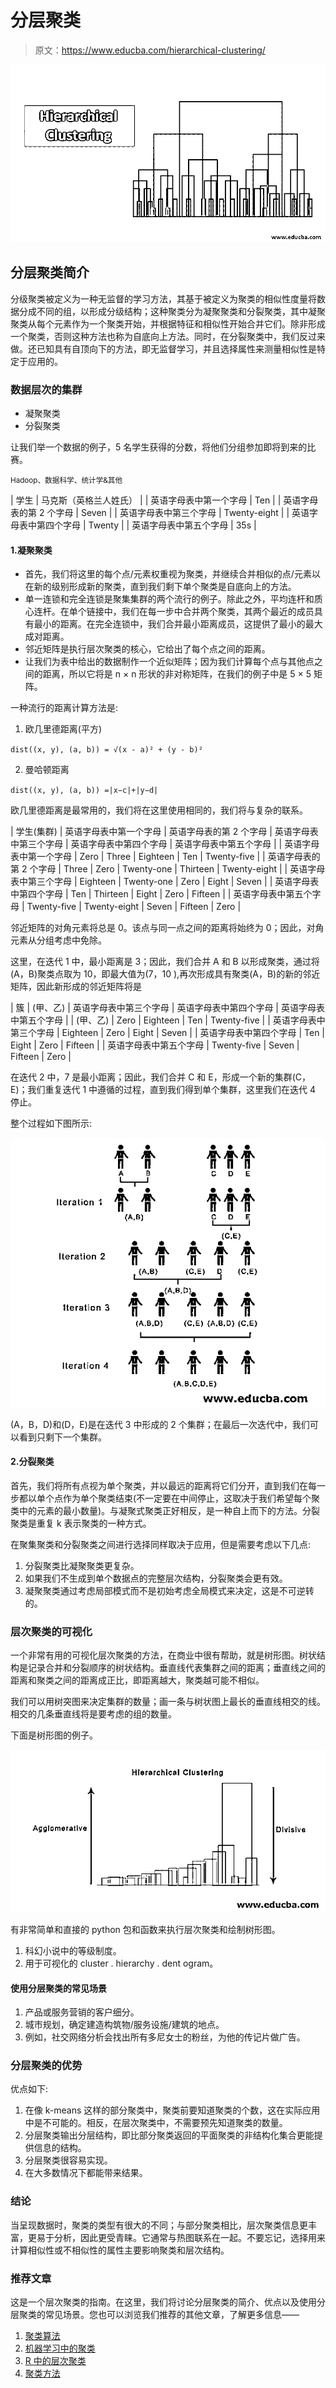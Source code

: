 # 分层聚类

> 原文：<https://www.educba.com/hierarchical-clustering/>

![HIERARCHICAL clustering](img/49d9dd8981e239d0272ad9cbb5870732.png)



## 分层聚类简介

分级聚类被定义为一种无监督的学习方法，其基于被定义为聚类的相似性度量将数据分成不同的组，以形成分级结构；这种聚类分为凝聚聚类和分裂聚类，其中凝聚聚类从每个元素作为一个聚类开始，并根据特征和相似性开始合并它们。除非形成一个聚类，否则这种方法也称为自底向上方法。同时，在分裂聚类中，我们反过来做。还已知具有自顶向下的方法，即无监督学习，并且选择属性来测量相似性是特定于应用的。

### 数据层次的集群

*   凝聚聚类
*   分裂聚类

让我们举一个数据的例子，5 名学生获得的分数，将他们分组参加即将到来的比赛。

<small>Hadoop、数据科学、统计学&其他</small>

| 学生 | 马克斯（英格兰人姓氏） |
| 英语字母表中第一个字母 | Ten |
| 英语字母表的第 2 个字母 | Seven |
| 英语字母表中第三个字母 | Twenty-eight |
| 英语字母表中第四个字母 | Twenty |
| 英语字母表中第五个字母 | 35s |

#### 1.凝聚聚类

*   首先，我们将这里的每个点/元素权重视为聚类，并继续合并相似的点/元素以在新的级别形成新的聚类，直到我们剩下单个聚类是自底向上的方法。
*   单一连锁和完全连锁是聚集集群的两个流行的例子。除此之外，平均连杆和质心连杆。在单个链接中，我们在每一步中合并两个聚类，其两个最近的成员具有最小的距离。在完全连锁中，我们合并最小距离成员，这提供了最小的最大成对距离。
*   邻近矩阵是执行层次聚类的核心，它给出了每个点之间的距离。
*   让我们为表中给出的数据制作一个近似矩阵；因为我们计算每个点与其他点之间的距离，所以它将是 n × n 形状的非对称矩阵，在我们的例子中是 5 × 5 矩阵。

一种流行的距离计算方法是:

1.  欧几里德距离(平方)

`dist((x, y), (a, b)) = √(x - a)² + (y - b)²`

2.  曼哈顿距离

`dist((x, y), (a, b)) =|x−c|+|y−d|`

欧几里德距离是最常用的，我们将在这里使用相同的，我们将与复杂的联系。

| 学生(集群) | 英语字母表中第一个字母 | 英语字母表的第 2 个字母 | 英语字母表中第三个字母 | 英语字母表中第四个字母 | 英语字母表中第五个字母 |
| 英语字母表中第一个字母 | Zero | Three | Eighteen | Ten | Twenty-five |
| 英语字母表的第 2 个字母 | Three | Zero | Twenty-one | Thirteen | Twenty-eight |
| 英语字母表中第三个字母 | Eighteen | Twenty-one | Zero | Eight | Seven |
| 英语字母表中第四个字母 | Ten | Thirteen | Eight | Zero | Fifteen |
| 英语字母表中第五个字母 | Twenty-five | Twenty-eight | Seven | Fifteen | Zero |

邻近矩阵的对角元素将总是 0。该点与同一点之间的距离将始终为 0；因此，对角元素从分组考虑中免除。

这里，在迭代 1 中，最小距离是 3；因此，我们合并 A 和 B 以形成聚类，通过将(A，B)聚类点取为 10，即最大值为(7，10 ),再次形成具有聚类(A，B)的新的邻近矩阵，因此新形成的邻近矩阵将是

| 簇 | (甲、乙) | 英语字母表中第三个字母 | 英语字母表中第四个字母 | 英语字母表中第五个字母 |
| (甲、乙) | Zero | Eighteen | Ten | Twenty-five |
| 英语字母表中第三个字母 | Eighteen | Zero | Eight | Seven |
| 英语字母表中第四个字母 | Ten | Eight | Zero | Fifteen |
| 英语字母表中第五个字母 | Twenty-five | Seven | Fifteen | Zero |

在迭代 2 中，7 是最小距离；因此，我们合并 C 和 E，形成一个新的集群(C，E)；我们重复迭代 1 中遵循的过程，直到我们得到单个集群，这里我们在迭代 4 停止。

整个过程如下图所示:

![Agglomerative Clustering](img/57a07becc23b5995483b9b4f45599fea.png)



(A，B，D)和(D，E)是在迭代 3 中形成的 2 个集群；在最后一次迭代中，我们可以看到只剩下一个集群。

#### 2.分裂聚类

首先，我们将所有点视为单个聚类，并以最远的距离将它们分开，直到我们在每一步都以单个点作为单个聚类结束(不一定要在中间停止，这取决于我们希望每个聚类中的元素的最小数量)。与凝聚式聚类正好相反，是一种自上而下的方法。分裂聚类是重复 k 表示聚类的一种方式。

在聚集聚类和分裂聚类之间进行选择同样取决于应用，但是需要考虑以下几点:

1.  分裂聚类比凝聚聚类更复杂。
2.  如果我们不生成到单个数据点的完整层次结构，分裂聚类会更有效。
3.  凝聚聚类通过考虑局部模式而不是初始考虑全局模式来决定，这是不可逆转的。

### 层次聚类的可视化

一个非常有用的可视化层次聚类的方法，在商业中很有帮助，就是树形图。树状结构是记录合并和分裂顺序的树状结构。垂直线代表集群之间的距离；垂直线之间的距离和聚类之间的距离成正比，即距离越大，聚类越可能不相似。

我们可以用树突图来决定集群的数量；画一条与树状图上最长的垂直线相交的线。相交的几条垂直线将是要考虑的组的数量。

下面是树形图的例子。

![Hierarchical Clustering ](img/f3675883a7933dfd7d197272ceab29f1.png)



有非常简单和直接的 python 包和函数来执行层次聚类和绘制树形图。

1.  科幻小说中的等级制度。
2.  用于可视化的 cluster . hierarchy . dent ogram。

#### 使用分层聚类的常见场景

1.  产品或服务营销的客户细分。
2.  城市规划，确定建造构筑物/服务设施/建筑的地点。
3.  例如，社交网络分析会找出所有多尼女士的粉丝，为他的传记片做广告。

### 分层聚类的优势

优点如下:

1.  在像 k-means 这样的部分聚类中，聚类前要知道聚类的个数，这在实际应用中是不可能的。相反，在层次聚类中，不需要预先知道聚类的数量。
2.  分层聚类输出分层结构，即比部分聚类返回的平面聚类的非结构化集合更能提供信息的结构。
3.  分层聚类很容易实现。
4.  在大多数情况下都能带来结果。

### 结论

当呈现数据时，聚类的类型有很大的不同；与部分聚类相比，层次聚类信息更丰富，更易于分析，因此更受青睐。它通常与热图联系在一起。不要忘记，选择用来计算相似性或不相似性的属性主要影响聚类和层次结构。

### 推荐文章

这是一个层次聚类的指南。在这里，我们将讨论分层聚类的简介、优点以及使用分层聚类的常见场景。您也可以浏览我们推荐的其他文章，了解更多信息——

1.  [聚类算法](https://www.educba.com/clustering-algorithm/)
2.  [机器学习中的聚类](https://www.educba.com/clustering-in-machine-learning/)
3.  [R 中的层次聚类](https://www.educba.com/hierarchical-clustering-in-r/)
4.  [聚类方法](https://www.educba.com/clustering-methods/)





